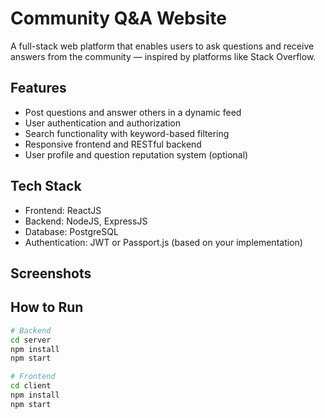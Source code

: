 # Community Q&A Website 

A full-stack web platform that enables users to ask questions and receive answers from the community — inspired by platforms like Stack Overflow.

##  Features

- Post questions and answer others in a dynamic feed
- User authentication and authorization
- Search functionality with keyword-based filtering
- Responsive frontend and RESTful backend
- User profile and question reputation system (optional)

##  Tech Stack

- Frontend: ReactJS
- Backend: NodeJS, ExpressJS
- Database: PostgreSQL
- Authentication: JWT or Passport.js (based on your implementation)

##  Screenshots

<!-- Add screenshots for homepage, question detail, login/signup pages -->
<!-- Example: ![Q&A Feed](./screenshots/qa_feed.png) -->

##  How to Run

```bash
# Backend
cd server
npm install
npm start

# Frontend
cd client
npm install
npm start
